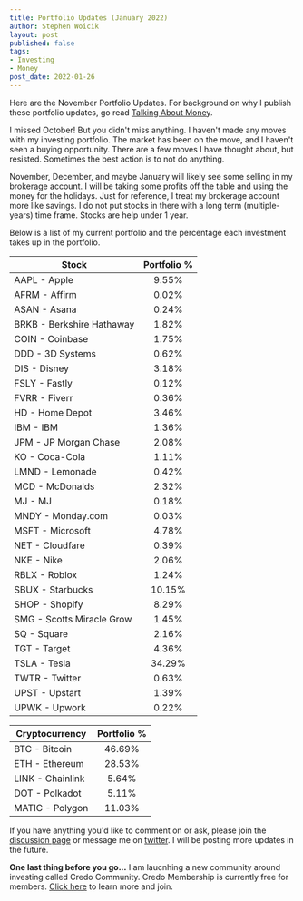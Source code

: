 ```yaml
---
title: Portfolio Updates (January 2022)
author: Stephen Woicik
layout: post
published: false
tags:
- Investing
- Money
post_date: 2022-01-26
---
```

Here are the November Portfolio Updates. For background on why I publish these portfolio updates, go read [Talking About Money](https://swoicik.com/2020/talk-about-money).

I missed October! But you didn't miss anything. I haven't made any moves with my investing portfolio. The market has been on the move, and I haven't seen a buying opportunity. There are a few moves I have thought about, but resisted. Sometimes the best action is to not do anything.

November, December, and maybe January will likely see some selling in my brokerage account. I will be taking some profits off the table and using the money for the holidays. Just for reference, I treat my brokerage account more like savings. I do not put stocks in there with a long term (multiple-years) time frame. Stocks are help under 1 year.

Below is a list of my current portfolio and the percentage each investment takes up in the portfolio.

| Stock                       | Portfolio % |
| ---                         | :---:       |
| AAPL - Apple                | 9.55%       |
| AFRM - Affirm               | 0.02%       |
| ASAN - Asana                | 0.24%       |
| BRKB - Berkshire Hathaway   | 1.82%       |
| COIN - Coinbase             | 1.75%       |
| DDD - 3D Systems            | 0.62%       |
| DIS - Disney                | 3.18%       |
| FSLY - Fastly               | 0.12%       |
| FVRR - Fiverr               | 0.36%       |
| HD - Home Depot             | 3.46%       |
| IBM - IBM                   | 1.36%       |
| JPM - JP Morgan Chase       | 2.08%       |
| KO - Coca-Cola              | 1.11%       |
| LMND - Lemonade             | 0.42%       |
| MCD - McDonalds             | 2.32%       |
| MJ - MJ                     | 0.18%       |
| MNDY - Monday.com           | 0.03%       |
| MSFT - Microsoft            | 4.78%       |
| NET - Cloudfare             | 0.39%       |
| NKE - Nike                  | 2.06%       |
| RBLX - Roblox               | 1.24%       |
| SBUX - Starbucks            | 10.15%      |
| SHOP - Shopify              | 8.29%       |
| SMG - Scotts Miracle Grow   | 1.45%       |
| SQ - Square                 | 2.16%       |
| TGT - Target                | 4.36%       |
| TSLA - Tesla                | 34.29%      |
| TWTR - Twitter              | 0.63%       |
| UPST - Upstart              | 1.39%       |
| UPWK - Upwork               | 0.22%       |


| Cryptocurrency              | Portfolio % |
| ---                         | :---:       |
| BTC - Bitcoin               | 46.69%      |
| ETH - Ethereum              | 28.53%      |
| LINK - Chainlink            | 5.64%       |
| DOT - Polkadot              | 5.11%       |
| MATIC - Polygon             | 11.03%       |

If you have anything you'd like to comment on or ask, please join the [discussion page](https://github.com/swoicik/swoicik.github.io/discussions/22) or message me on [twitter](https://twitter.com/swoicik). I will be posting more updates in the future. 

**One last thing before you go...** I am laucnhing a new community around investing called Credo Community. Credo Membership is currently free for members. [Click here](https://community.investwithcredo.com/home) to learn more and join. 
